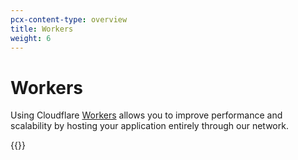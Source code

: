 ```yaml
---
pcx-content-type: overview
title: Workers
weight: 6
---
```

 
# Workers
 
Using Cloudflare [Workers](/workers/) allows you to improve performance and scalability by hosting your application entirely through our network. 
 
{{<directory-listing>}}
